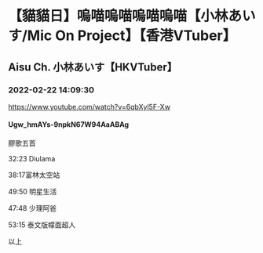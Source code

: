 # 【貓貓日】嗚喵嗚喵嗚喵嗚喵【小林あいす/Mic On Project】【香港VTuber】

## Aisu Ch. 小林あいす【HKVTuber】

### 2022-02-22 14:09:30

https://www.youtube.com/watch?v=6qbXyl5F-Xw

#### Ugw_hmAYs-9npkN67W94AaABAg

膠歌五首

32:23 Diulama

38:17富林太空站

49:50 明星生活

47:48 少理阿爸

53:15 泰文版幪面超人

以上

